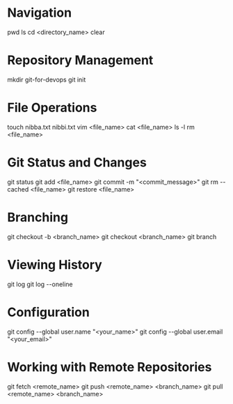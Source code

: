 # Navigation
pwd
ls
cd <directory_name>
clear

# Repository Management
mkdir git-for-devops
git init

# File Operations
touch nibba.txt nibbi.txt
vim <file_name>
cat <file_name>
ls -l
rm <file_name>

# Git Status and Changes
git status
git add <file_name>
git commit -m "<commit_message>"
git rm --cached <file_name>
git restore <file_name>

# Branching
git checkout -b <branch_name>
git checkout <branch_name>
git branch

# Viewing History
git log
git log --oneline

# Configuration
git config --global user.name "<your_name>"
git config --global user.email "<your_email>"

# Working with Remote Repositories
git fetch <remote_name>
git push <remote_name> <branch_name>
git pull <remote_name> <branch_name>
